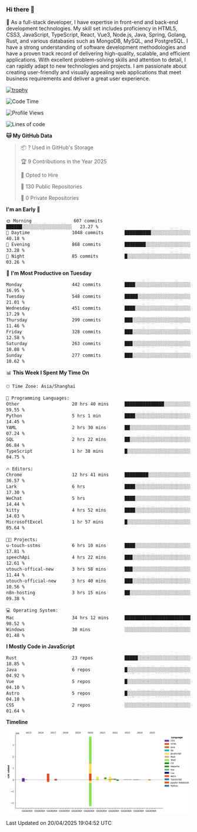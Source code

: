 ### Hi there 👋

🌱 As a full-stack developer, I have expertise in front-end and back-end development technologies. My skill set includes proficiency in HTML5, CSS3, JavaScript, TypeScript, React, Vue3, Node.js, Java, Spring, Golang, Rust, and various databases such as MongoDB, MySQL, and PostgreSQL. I have a strong understanding of software development methodologies and have a proven track record of delivering high-quality, scalable, and efficient applications. With excellent problem-solving skills and attention to detail, I can rapidly adapt to new technologies and projects. I am passionate about creating user-friendly and visually appealing web applications that meet business requirements and deliver a great user experience.

[![trophy](https://github-profile-trophy.vercel.app/?username=elton&rank=SECRET,SSS,SS,S,AAA,AA,A&theme=onedark&no-frame=true&margin-w=10)](https://github.com/ryo-ma/github-profile-trophy)

<!--START_SECTION:waka-->
![Code Time](http://img.shields.io/badge/Code%20Time-1%2C565%20hrs%2024%20mins-blue)

![Profile Views](http://img.shields.io/badge/Profile%20Views-0-blue)

![Lines of code](https://img.shields.io/badge/From%20Hello%20World%20I%27ve%20Written-5.6%20million%20lines%20of%20code-blue)

**🐱 My GitHub Data** 

> 📦 ? Used in GitHub's Storage 
 > 
> 🏆 9 Contributions in the Year 2025
 > 
> 💼 Opted to Hire
 > 
> 📜 130 Public Repositories 
 > 
> 🔑 0 Private Repositories 
 > 
**I'm an Early 🐤** 

```text
🌞 Morning                607 commits         ██████░░░░░░░░░░░░░░░░░░░   23.27 % 
🌆 Daytime                1048 commits        ██████████░░░░░░░░░░░░░░░   40.18 % 
🌃 Evening                868 commits         ████████░░░░░░░░░░░░░░░░░   33.28 % 
🌙 Night                  85 commits          █░░░░░░░░░░░░░░░░░░░░░░░░   03.26 % 
```
📅 **I'm Most Productive on Tuesday** 

```text
Monday                   442 commits         ████░░░░░░░░░░░░░░░░░░░░░   16.95 % 
Tuesday                  548 commits         █████░░░░░░░░░░░░░░░░░░░░   21.01 % 
Wednesday                451 commits         ████░░░░░░░░░░░░░░░░░░░░░   17.29 % 
Thursday                 299 commits         ███░░░░░░░░░░░░░░░░░░░░░░   11.46 % 
Friday                   328 commits         ███░░░░░░░░░░░░░░░░░░░░░░   12.58 % 
Saturday                 263 commits         ███░░░░░░░░░░░░░░░░░░░░░░   10.08 % 
Sunday                   277 commits         ███░░░░░░░░░░░░░░░░░░░░░░   10.62 % 
```


📊 **This Week I Spent My Time On** 

```text
🕑︎ Time Zone: Asia/Shanghai

💬 Programming Languages: 
Other                    20 hrs 40 mins      ███████████████░░░░░░░░░░   59.55 % 
Python                   5 hrs 1 min         ████░░░░░░░░░░░░░░░░░░░░░   14.45 % 
YAML                     2 hrs 30 mins       ██░░░░░░░░░░░░░░░░░░░░░░░   07.24 % 
SQL                      2 hrs 22 mins       ██░░░░░░░░░░░░░░░░░░░░░░░   06.84 % 
TypeScript               1 hr 38 mins        █░░░░░░░░░░░░░░░░░░░░░░░░   04.75 % 

🔥 Editors: 
Chrome                   12 hrs 41 mins      █████████░░░░░░░░░░░░░░░░   36.57 % 
Lark                     6 hrs               ████░░░░░░░░░░░░░░░░░░░░░   17.30 % 
WeChat                   5 hrs               ████░░░░░░░░░░░░░░░░░░░░░   14.44 % 
kitty                    4 hrs 52 mins       ████░░░░░░░░░░░░░░░░░░░░░   14.03 % 
MicrosoftExcel           1 hr 57 mins        █░░░░░░░░░░░░░░░░░░░░░░░░   05.64 % 

🐱‍💻 Projects: 
u-touch-sstms            6 hrs 10 mins       ████░░░░░░░░░░░░░░░░░░░░░   17.81 % 
speechApi                4 hrs 22 mins       ███░░░░░░░░░░░░░░░░░░░░░░   12.61 % 
utouch-offical-new       3 hrs 58 mins       ███░░░░░░░░░░░░░░░░░░░░░░   11.44 % 
utouch-official-new      3 hrs 40 mins       ███░░░░░░░░░░░░░░░░░░░░░░   10.56 % 
n8n-hosting              3 hrs 15 mins       ██░░░░░░░░░░░░░░░░░░░░░░░   09.38 % 

💻 Operating System: 
Mac                      34 hrs 12 mins      █████████████████████████   98.52 % 
Windows                  30 mins             ░░░░░░░░░░░░░░░░░░░░░░░░░   01.48 % 
```

**I Mostly Code in JavaScript** 

```text
Rust                     23 repos            █████░░░░░░░░░░░░░░░░░░░░   18.85 % 
Java                     6 repos             █░░░░░░░░░░░░░░░░░░░░░░░░   04.92 % 
Vue                      5 repos             █░░░░░░░░░░░░░░░░░░░░░░░░   04.10 % 
Astro                    5 repos             █░░░░░░░░░░░░░░░░░░░░░░░░   04.10 % 
CSS                      2 repos             ░░░░░░░░░░░░░░░░░░░░░░░░░   01.64 % 
```



**Timeline**

![Lines of Code chart](https://raw.githubusercontent.com/elton/elton/main/assets/bar_graph.png)


 Last Updated on 20/04/2025 19:04:52 UTC
<!--END_SECTION:waka-->

<!--
**elton/elton** is a ✨ _special_ ✨ repository because its `README.md` (this file) appears on your GitHub profile.

Here are some ideas to get you started:

- 🔭 I’m currently working on ...
- 🌱 I’m currently learning ...
- 👯 I’m looking to collaborate on ...
- 🤔 I’m looking for help with ...
- 💬 Ask me about ...
- 📫 How to reach me: ...
- 😄 Pronouns: ...
- ⚡ Fun fact: ...
-->
